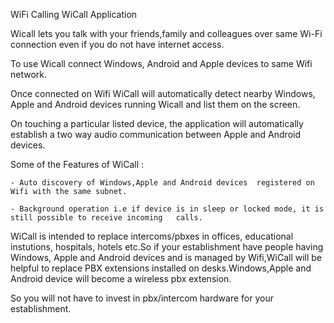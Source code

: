 WiFi Calling WiCall Application

Wicall lets you talk with your friends,family and colleagues over same Wi-Fi connection even if you do not have internet access.

To use Wicall connect Windows, Android and Apple devices to same Wifi network.

Once connected on Wifi WiCall will automatically detect nearby Windows, Apple and Android devices running Wicall and list them on the screen.

On touching a particular listed device, the application will automatically establish a two way audio communication between Apple and Android devices.

Some of the Features of WiCall :

    - Auto discovery of Windows,Apple and Android devices  registered on Wifi with the same subnet.

    - Background operation i.e if device is in sleep or locked mode, it is still possible to receive incoming   calls. 

WiCall is intended to replace intercoms/pbxes in offices, educational instutions, hospitals, hotels etc.So if your establishment have people having Windows, Apple and Android devices and is managed by Wifi,WiCall will be helpful to replace PBX extensions installed on desks.Windows,Apple and Android device will become a wireless pbx extension.

So you will not have to invest in pbx/intercom hardware for your establishment.
